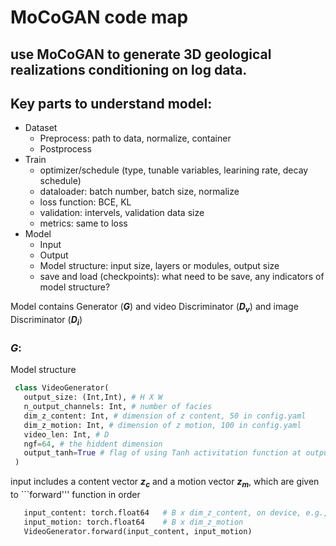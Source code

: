 # MoCoGAN code map
## use MoCoGAN to generate 3D geological realizations conditioning on log data.
## Key parts to understand model: 
- Dataset
  - Preprocess: path to data, normalize, container
  - Postprocess
- Train
  - optimizer/schedule (type, tunable variables, learining rate, decay schedule)
  - dataloader: batch number, batch size, normalize
  - loss function: BCE, KL
  - validation: intervels, validation data size
  - metrics: same to loss
- Model
  - Input
  - Output
  - Model structure: input size, layers or modules, output size
  - save and load (checkpoints): what need to be save, any indicators of model structure?

Model contains Generator (***G***) and video Discriminator (***D<sub>v</sub>***) and image Discriminator (***D<sub>i</sub>***)

### *G*:
Model structure
```python
 class VideoGenerator(
   output_size: (Int,Int), # H X W
   n_output_channels: Int, # number of facies
   dim_z_content: Int, # dimension of z content, 50 in config.yaml
   dim_z_motion: Int, # dimension of z motion, 100 in config.yaml
   video_len: Int, # D
   ngf=64, # the hiddent dimension
   output_tanh=True # flag of using Tanh activitation function at output layer
 )
 ```

input includes a content vector ***z<sub>c</sub>*** and a motion vector ***z<sub>m</sub>***, which are given to ```forward''' function in order 

```python
   input_content: torch.float64   # B x dim_z_content, on device, e.g., input_content = torch.randn(batch_size, self.dim_z_content, device=device)
   input_motion: torch.float64    # B x dim_z_motion
   VideoGenerator.forward(input_content, input_motion)
```

